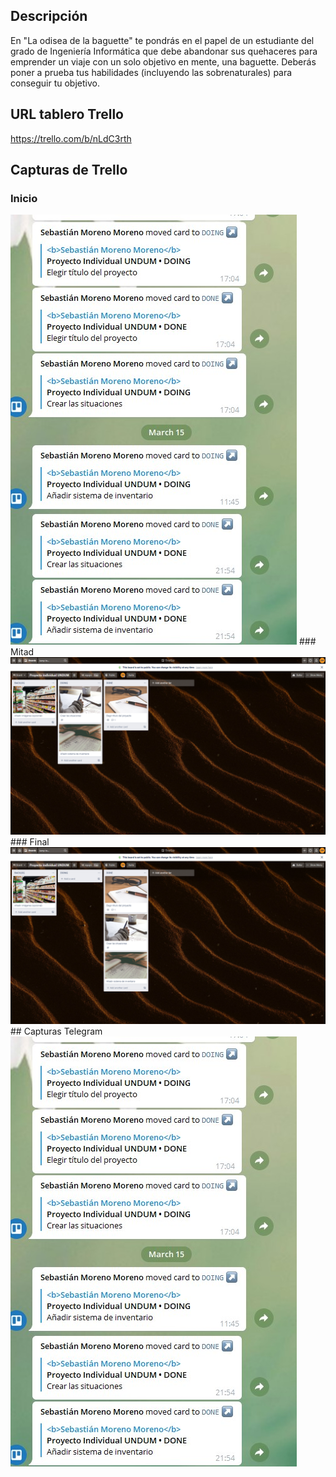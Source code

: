 
## Descripción

En "La odisea de la baguette" te pondrás en el papel de un estudiante del grado de Ingeniería Informática que debe
abandonar sus quehaceres para emprender un viaje con un solo objetivo en mente, una baguette. Deberás poner a prueba tus 
habilidades (incluyendo las sobrenaturales) para conseguir tu objetivo.

## URL tablero Trello

https://trello.com/b/nLdC3rth

## Capturas de Trello

### Inicio
<img title="Inicio" src="https://raw.githubusercontent.com/UJA-Desarrollo-Agil/dagil-2021-pr2-smm00099/master/imagenesmarkdown/telegram.jpg">
### Mitad
<img title="Mitad" src="https://raw.githubusercontent.com/UJA-Desarrollo-Agil/dagil-2021-pr2-smm00099/master/imagenesmarkdown/trellomid.png">
### Final
<img title="Mitad" src="https://raw.githubusercontent.com/UJA-Desarrollo-Agil/dagil-2021-pr2-smm00099/master/imagenesmarkdown/trellofin.png">
## Capturas Telegram
<img title="Telegram" src="https://raw.githubusercontent.com/UJA-Desarrollo-Agil/dagil-2021-pr2-smm00099/master/imagenesmarkdown/telegram.jpg">

